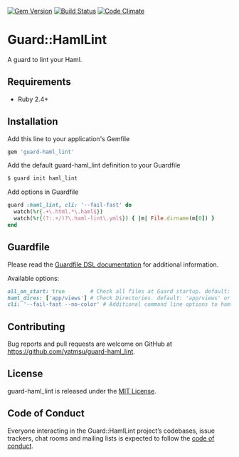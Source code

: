 [![Gem Version](https://badge.fury.io/rb/guard-haml_lint.svg)](https://badge.fury.io/rb/guard-haml_lint)
[![Build Status](https://travis-ci.org/yatmsu/guard-haml-lint.svg)](https://travis-ci.org/yatmsu/guard-haml-lint)
[![Code Climate](https://codeclimate.com/github/yatmsu/guard-haml-lint/badges/gpa.svg)](https://codeclimate.com/github/yatmsu/guard-haml-lint)

# Guard::HamlLint

A guard to lint your Haml.

## Requirements

* Ruby 2.4+

## Installation

Add this line to your application's Gemfile

```ruby
gem 'guard-haml_lint'
```

Add the default guard-haml_lint definition to your Guardfile

```bash
$ guard init haml_lint
```

Add options in Guardfile

```ruby
guard :haml_lint, cli: '--fail-fast' do
  watch(%r{.+\.html.*\.haml$})
  watch(%r{(?:.+/)?\.haml-lint\.yml$}) { |m| File.dirname(m[0]) }
end
```

## Guardfile

Please read the [Guardfile DSL documentation](https://github.com/guard/guard#readme) for additional information.

Available options:

```ruby
all_on_start: true        # Check all files at Guard startup. default: true
haml_dires: ['app/views'] # Check Directories. default: 'app/views' or '.'
cli: '--fail-fast --no-color' # Additional command line options to haml-lint. default: nil
```

## Contributing

Bug reports and pull requests are welcome on GitHub at https://github.com/yatmsu/guard-haml_lint.

## License

guard-haml_lint is released under the [MIT License](https://opensource.org/licenses/MIT).

## Code of Conduct

Everyone interacting in the Guard::HamlLint project’s codebases, issue trackers, chat rooms and mailing lists is expected to follow the [code of conduct](https://github.com/yatmsu/guard-haml-lint/blob/master/CODE_OF_CONDUCT.md).
